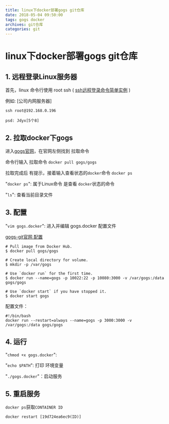 ```yaml
---
title: linux下docker部署gogs git仓库
date: 2018-05-04 09:50:00
tags: gogs docker
archives: git仓库
categories: git
---
```

# linux下docker部署gogs git仓库

## 1. 远程登录Linux服务器
首先，linux 命令行使用 root ssh ( [ssh远程登录命令简单实例](https://blog.csdn.net/ccfxue/article/details/52608829) )

例如: [公司内网服务器]
````
ssh root@192.168.0.196

psd: Jdyx[5个8]
````

## 2. 拉取docker下gogs
进入[gogs官网](https://hub.docker.com/r/gogs/gogs/)，在官网左侧找到 拉取命令

命令行输入 拉取命令 `docker pull gogs/gogs`

拉取完成后 有提示，接着输入查看状态的`docker`命令 `docker ps`

"`docker ps`": 属于Linux命令 是查看 `docker`状态的命令

"`ls`": 查看当前目录文件

## 3. 配置
"`vim gogs.docker`": 进入并编辑 gogs.docker 配置文件

[gogs-git官网 配置](https://github.com/gogits/gogs/tree/master/docker)

````
# Pull image from Docker Hub.
$ docker pull gogs/gogs

# Create local directory for volume.
$ mkdir -p /var/gogs

# Use `docker run` for the first time.
$ docker run --name=gogs -p 10022:22 -p 10080:3000 -v /var/gogs:/data gogs/gogs

# Use `docker start` if you have stopped it.
$ docker start gogs
````

配置文件：
````
#!/bin/bash
docker run --restart=always --name=gogs -p 3000:3000 -v /var/gogs:/data gogs/gogs
````


## 4. 运行
"`chmod +x gogs.docker`": 

"`echo $PATH`": 打印 环境变量

"`./gogs.docker`"：启动服务

## 5. 重启服务
`docker ps`获取`CONTAINER ID`

`docker restart [19d724ea6ec9(ID)]`



